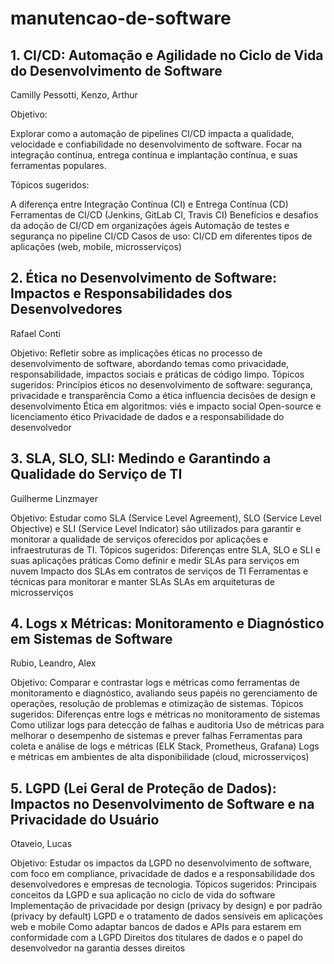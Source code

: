 # manutencao-de-software

## 1. CI/CD: Automação e Agilidade no Ciclo de Vida do Desenvolvimento de Software

Camilly Pessotti, Kenzo, Arthur

Objetivo:

Explorar como a automação de pipelines CI/CD impacta a qualidade, velocidade e confiabilidade no desenvolvimento de software. Focar na integração contínua, entrega contínua e implantação contínua, e suas ferramentas populares.

Tópicos sugeridos:

A diferença entre Integração Contínua (CI) e Entrega Contínua (CD)
Ferramentas de CI/CD (Jenkins, GitLab CI, Travis CI)
Benefícios e desafios da adoção de CI/CD em organizações ágeis
Automação de testes e segurança no pipeline CI/CD
Casos de uso: CI/CD em diferentes tipos de aplicações (web, mobile, microsserviços)

## 2. Ética no Desenvolvimento de Software: Impactos e Responsabilidades dos Desenvolvedores

Rafael Conti

Objetivo: Refletir sobre as implicações éticas no processo de desenvolvimento de software, abordando temas como privacidade, responsabilidade, impactos sociais e práticas de código limpo.
Tópicos sugeridos:
Princípios éticos no desenvolvimento de software: segurança, privacidade e transparência
Como a ética influencia decisões de design e desenvolvimento
Ética em algoritmos: viés e impacto social
Open-source e licenciamento ético
Privacidade de dados e a responsabilidade do desenvolvedor

## 3. SLA, SLO, SLI: Medindo e Garantindo a Qualidade do Serviço de TI

Guilherme Linzmayer

Objetivo: Estudar como SLA (Service Level Agreement), SLO (Service Level Objective) e SLI (Service Level Indicator) são utilizados para garantir e monitorar a qualidade de serviços oferecidos por aplicações e infraestruturas de TI.
Tópicos sugeridos:
Diferenças entre SLA, SLO e SLI e suas aplicações práticas
Como definir e medir SLAs para serviços em nuvem
Impacto dos SLAs em contratos de serviços de TI
Ferramentas e técnicas para monitorar e manter SLAs
SLAs em arquiteturas de microsserviços

## 4. Logs x Métricas: Monitoramento e Diagnóstico em Sistemas de Software

Rubio, Leandro, Alex

Objetivo: Comparar e contrastar logs e métricas como ferramentas de monitoramento e diagnóstico, avaliando seus papéis no gerenciamento de operações, resolução de problemas e otimização de sistemas.
Tópicos sugeridos:
Diferenças entre logs e métricas no monitoramento de sistemas
Como utilizar logs para detecção de falhas e auditoria
Uso de métricas para melhorar o desempenho de sistemas e prever falhas
Ferramentas para coleta e análise de logs e métricas (ELK Stack, Prometheus, Grafana)
Logs e métricas em ambientes de alta disponibilidade (cloud, microsserviços)

## 5. LGPD (Lei Geral de Proteção de Dados): Impactos no Desenvolvimento de Software e na Privacidade do Usuário

Otaveio, Lucas

Objetivo: Estudar os impactos da LGPD no desenvolvimento de software, com foco em compliance, privacidade de dados e a responsabilidade dos desenvolvedores e empresas de tecnologia.
Tópicos sugeridos:
Principais conceitos da LGPD e sua aplicação no ciclo de vida do software
Implementação de privacidade por design (privacy by design) e por padrão (privacy by default)
LGPD e o tratamento de dados sensíveis em aplicações web e mobile
Como adaptar bancos de dados e APIs para estarem em conformidade com a LGPD
Direitos dos titulares de dados e o papel do desenvolvedor na garantia desses direitos
